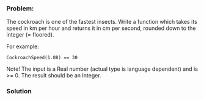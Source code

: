 ### Problem:
<p>The cockroach is one of the fastest insects. Write a function which takes its speed in km per hour and returns it in cm per second, rounded down to the integer (= floored).</p>
<p>For example:</p>
<pre><code class="language-csharp">CockroachSpeed(<span class="hljs-number">1.08</span>) == <span class="hljs-number">30</span></code></pre>
<pre style="display: none;"><code class="language-python">cockroach_speed(<span class="hljs-number">1.08</span>) == <span class="hljs-number">30</span></code></pre>
<pre style="display: none;"><code class="language-javascript">cockroachSpeed(<span class="hljs-number">1.08</span>) == <span class="hljs-number">30</span></code></pre>
<pre style="display: none;"><code class="language-ruby">cockroach_speed(<span class="hljs-number">1.08</span>) == <span class="hljs-number">30</span></code></pre>
<pre style="display: none;"><code class="language-coffeescript">cockroachSpeed(<span class="hljs-number">1.08</span>) == <span class="hljs-number">30</span></code></pre>
<pre style="display: none;"><code class="language-haskell"><span class="hljs-title">cockroachSpeed</span> <span class="hljs-number">1.08</span> == <span class="hljs-number">30</span></code></pre>
<pre style="display: none;"><code class="language-java">cockroachSpeed(<span class="hljs-number">1.08</span>) == <span class="hljs-number">30</span></code></pre>
<p>Note! The input is a Real number (actual type is language dependent) and is &gt;= 0. The result should be an Integer.</p>

### Solution